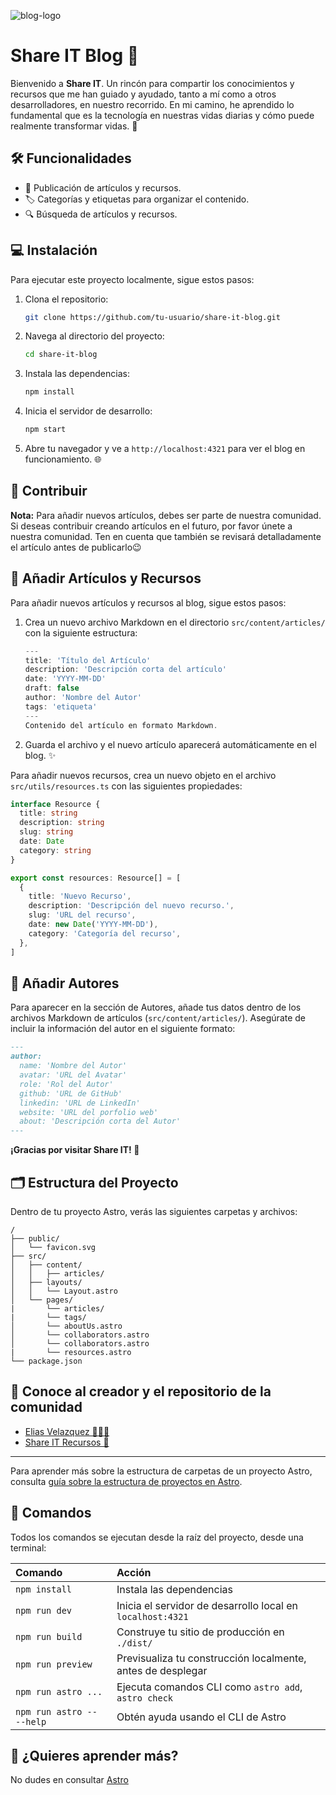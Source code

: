 ![blog-logo](https://github.com/user-attachments/assets/abe6f530-723e-4d4d-8924-2b6d40cd58c8)

# Share IT Blog 🚀

Bienvenido a **Share IT**. Un rincón para compartir los conocimientos y recursos que me han guiado y ayudado, tanto a mí como a otros desarrolladores, en nuestro recorrido. En mi camino, he aprendido lo fundamental que es la tecnología en nuestras vidas diarias y cómo puede realmente transformar vidas. 🌟

## 🛠️ Funcionalidades

- 📝 Publicación de artículos y recursos.
- 🏷️ Categorías y etiquetas para organizar el contenido.
- 🔍 Búsqueda de artículos y recursos.

## 💻 Instalación

Para ejecutar este proyecto localmente, sigue estos pasos:

1. Clona el repositorio:

   ```bash
   git clone https://github.com/tu-usuario/share-it-blog.git
   ```

2. Navega al directorio del proyecto:

   ```bash
   cd share-it-blog
   ```

3. Instala las dependencias:

   ```bash
   npm install
   ```

4. Inicia el servidor de desarrollo:

   ```bash
   npm start
   ```

5. Abre tu navegador y ve a `http://localhost:4321` para ver el blog en funcionamiento. 🌐

## 🤝 Contribuir

**Nota:** Para añadir nuevos artículos, debes ser parte de nuestra comunidad. Si deseas contribuir creando artículos en el futuro, por favor únete a nuestra comunidad. Ten en cuenta que también se revisará detalladamente el artículo antes de publicarlo😉

## 📄 Añadir Artículos y Recursos

Para añadir nuevos artículos y recursos al blog, sigue estos pasos:

1. Crea un nuevo archivo Markdown en el directorio `src/content/articles/` con la siguiente estructura:

   ```typescript
   ---
   title: 'Título del Artículo'
   description: 'Descripción corta del artículo'
   date: 'YYYY-MM-DD'
   draft: false
   author: 'Nombre del Autor'
   tags: 'etiqueta'
   ---
   Contenido del artículo en formato Markdown.

   ```

2. Guarda el archivo y el nuevo artículo aparecerá automáticamente en el blog. ✨

Para añadir nuevos recursos, crea un nuevo objeto en el archivo `src/utils/resources.ts` con las siguientes propiedades:

```typescript
interface Resource {
  title: string
  description: string
  slug: string
  date: Date
  category: string
}

export const resources: Resource[] = [
  {
    title: 'Nuevo Recurso',
    description: 'Descripción del nuevo recurso.',
    slug: 'URL del recurso',
    date: new Date('YYYY-MM-DD'),
    category: 'Categoría del recurso',
  },
]
```

## 👥 Añadir Autores

Para aparecer en la sección de Autores, añade tus datos dentro de los archivos Markdown de artículos (`src/content/articles/`). Asegúrate de incluir la información del autor en el siguiente formato:

```markdown
---
author:
  name: 'Nombre del Autor'
  avatar: 'URL del Avatar'
  role: 'Rol del Autor'
  github: 'URL de GitHub'
  linkedin: 'URL de LinkedIn'
  website: 'URL del porfolio web'
  about: 'Descripción corta del Autor'
---
```

**¡Gracias por visitar Share IT! 🙌**

## 🗂️ Estructura del Proyecto

Dentro de tu proyecto Astro, verás las siguientes carpetas y archivos:

```text
/
├── public/
│   └── favicon.svg
├── src/
│   ├── content/
│   │   ├── articles/
│   ├── layouts/
│   │   └── Layout.astro
│   └── pages/
|       └── articles/
|       └── tags/
│       └── aboutUs.astro
│       └── collaborators.astro
│       └── collaborators.astro
|       └── resources.astro
└── package.json
```

## 🚀 Conoce al creador y el repositorio de la comunidad

- [Elias Velazquez 👨🏻‍💻](https://github.com/eliasvelazquezdev)
- [Share IT Recursos 📃](https://github.com/eliasvelazquezdev/share-it-resources)

---

Para aprender más sobre la estructura de carpetas de un proyecto Astro, consulta [guía sobre la estructura de proyectos en Astro](https://docs.astro.build/en/basics/project-structure/).

## 🧞 Comandos

Todos los comandos se ejecutan desde la raíz del proyecto, desde una terminal:

| Comando                   | Acción                                                      |
| :------------------------ | :---------------------------------------------------------- |
| `npm install`             | Instala las dependencias                                    |
| `npm run dev`             | Inicia el servidor de desarrollo local en `localhost:4321`  |
| `npm run build`           | Construye tu sitio de producción en `./dist/`               |
| `npm run preview`         | Previsualiza tu construcción localmente, antes de desplegar |
| `npm run astro ...`       | Ejecuta comandos CLI como `astro add`, `astro check`        |
| `npm run astro -- --help` | Obtén ayuda usando el CLI de Astro                          |

## 👀 ¿Quieres aprender más?

No dudes en consultar [Astro](https://docs.astro.build)
